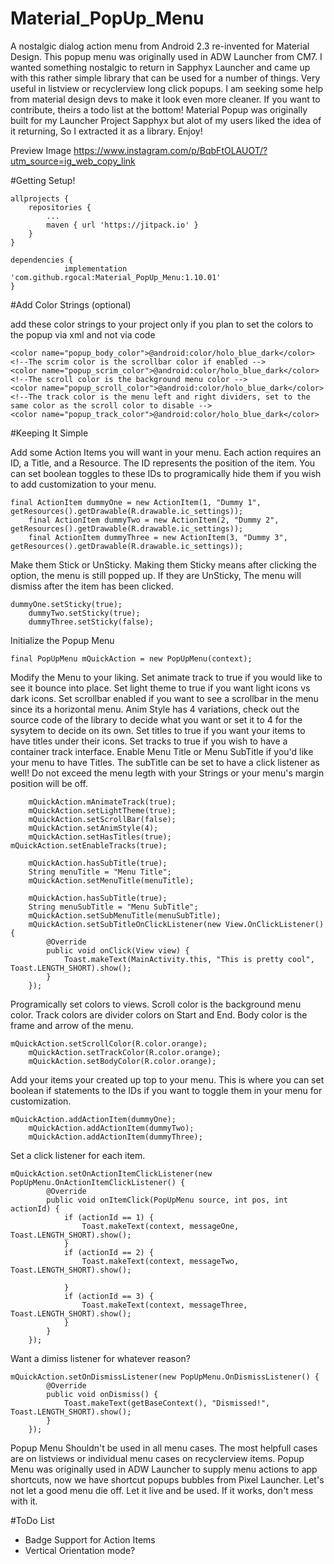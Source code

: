 # Material_PopUp_Menu
A nostalgic dialog action menu from Android 2.3 re-invented for Material Design. This popup menu was originally used in ADW Launcher from CM7. I wanted something nostalgic to return in Sapphyx Launcher and came up with this rather simple library that can be used for a number of things. Very useful in listview or recyclerview long click popups. I am seeking some help from material design devs to make it look even more cleaner. If you want to contribute, theirs a todo list at the bottom! Material Popup was originally built for my Launcher Project Sapphyx but alot of my users liked the idea of it returning, So I extracted it as a library. Enjoy! 

Preview Image
https://www.instagram.com/p/BqbFtOLAUOT/?utm_source=ig_web_copy_link

#Getting Setup!

	allprojects {
		repositories {
			...
			maven { url 'https://jitpack.io' }
		}
	}
  
  	dependencies {
		        implementation 'com.github.rgocal:Material_PopUp_Menu:1.10.01'
	}
  
  #Add Color Strings (optional)
  
  add these color strings to your project only if you plan to set the colors to the popup via xml and not via code
  <!--The body color is the top and bottom headers and the arrow color -->
    <color name="popup_body_color">@android:color/holo_blue_dark</color>
    <!--The scrim color is the scrollbar color if enabled -->
    <color name="popup_scrim_color">@android:color/holo_blue_dark</color>
    <!--The scroll color is the background menu color -->
    <color name="popup_scroll_color">@android:color/holo_blue_dark</color>
    <!--The track color is the menu left and right dividers, set to the same color as the scroll color to disable -->
    <color name="popup_track_color">@android:color/holo_blue_dark</color>
    
    
  #Keeping It Simple

Add some Action Items you will want in your menu. Each action requires an ID, a Title, and a Resource. The ID represents the position of the item. You can set boolean toggles to these IDs to programically hide them if you wish to add customization to your menu.

	final ActionItem dummyOne = new ActionItem(1, "Dummy 1", getResources().getDrawable(R.drawable.ic_settings));
        final ActionItem dummyTwo = new ActionItem(2, "Dummy 2", getResources().getDrawable(R.drawable.ic_settings));
        final ActionItem dummyThree = new ActionItem(3, "Dummy 3", getResources().getDrawable(R.drawable.ic_settings));
	
Make them Stick or UnSticky. Making them Sticky means after clicking the option, the menu is still popped up. If they are UnSticky, The menu will dismiss after the item has been clicked.

	dummyOne.setSticky(true);
        dummyTwo.setSticky(true);
        dummyThree.setSticky(false);
	
Initialize the Popup Menu

	final PopUpMenu mQuickAction = new PopUpMenu(context);
		
Modify the Menu to your liking. Set animate track to true if you would like to see it bounce into place. Set light theme to true if you want light icons vs dark icons. Set scrollbar enabled if you want to see a scrollbar in the menu since its a horizontal menu. Anim Style has 4 variations, check out the source code of the library to decide what you want or set it to 4 for the sysytem to decide on its own. Set titles to true if you want your items to have titles under their icons. Set tracks to true if you wish to have a container track interface. Enable Menu Title or Menu SubTitle if you'd like your menu to have Titles. The subTitle can be set to have a click listener as well! Do not exceed the menu legth with your Strings or your menu's margin position will be off.

        mQuickAction.mAnimateTrack(true);
        mQuickAction.setLightTheme(true);
        mQuickAction.setScrollBar(false);
        mQuickAction.setAnimStyle(4);
        mQuickAction.setHasTitles(true);
	mQuickAction.setEnableTracks(true);
	
        mQuickAction.hasSubTitle(true);
        String menuTitle = "Menu Title";
        mQuickAction.setMenuTitle(menuTitle);
	
        mQuickAction.hasSubTitle(true);
        String menuSubTitle = "Menu SubTitle";
        mQuickAction.setSubMenuTitle(menuSubTitle);
        mQuickAction.setSubTitleOnClickListener(new View.OnClickListener() {
            @Override
            public void onClick(View view) {
                Toast.makeText(MainActivity.this, "This is pretty cool", Toast.LENGTH_SHORT).show();
            }
        });
	
Programically set colors to views. Scroll color is the background menu color. Track colors are divider colors on Start and End. Body color is the frame and arrow of the menu.

	mQuickAction.setScrollColor(R.color.orange);
        mQuickAction.setTrackColor(R.color.orange);
        mQuickAction.setBodyColor(R.color.orange);
	
Add your items your created up top to your menu. This is where you can set boolean if statements to the IDs if you want to toggle them in your menu for customization.

	mQuickAction.addActionItem(dummyOne);
        mQuickAction.addActionItem(dummyTwo);
        mQuickAction.addActionItem(dummyThree);
	
Set a click listener for each item.

	mQuickAction.setOnActionItemClickListener(new PopUpMenu.OnActionItemClickListener() {
            @Override
            public void onItemClick(PopUpMenu source, int pos, int actionId) {
                if (actionId == 1) {
                    Toast.makeText(context, messageOne, Toast.LENGTH_SHORT).show();
                }
                if (actionId == 2) {
                    Toast.makeText(context, messageTwo, Toast.LENGTH_SHORT).show();

                }
                if (actionId == 3) {
                    Toast.makeText(context, messageThree, Toast.LENGTH_SHORT).show();
                }
            }
        });
	
Want a dimiss listener for whatever reason?

	mQuickAction.setOnDismissListener(new PopUpMenu.OnDismissListener() {
            @Override
            public void onDismiss() {
                Toast.makeText(getBaseContext(), "Dismissed!", Toast.LENGTH_SHORT).show();
            }
        });

Popup Menu Shouldn't be used in all menu cases. The most helpfull cases are on listviews or individual menu cases on recyclerview items. Popup Menu was originally used in ADW Launcher to supply menu actions to app shortcuts, now we have shortcut popups bubbles from Pixel Launcher. Let's not let a good menu die off. Let it live and be used. If it works, don't mess with it.

#ToDo List
- Badge Support for Action Items
- Vertical Orientation mode? 
